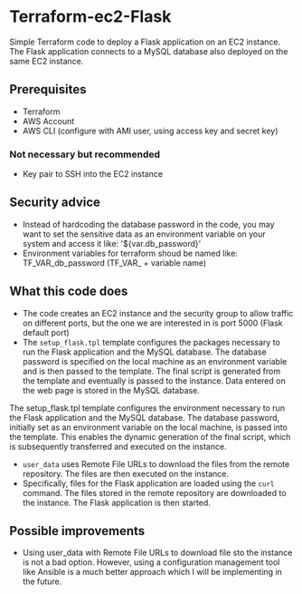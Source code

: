 # Terraform-ec2-Flask
Simple Terraform code to deploy a Flask application on an EC2 instance. The Flask application connects to a MySQL database also deployed on the same EC2 instance.

## Prerequisites
- Terraform
- AWS Account
- AWS CLI (configure with AMI user, using access key and secret key)
### Not necessary but recommended
- Key pair to SSH into the EC2 instance

## Security advice
- Instead of hardcoding the database password in the code, you may want to set the sensitive data as an environment variable on your system and access it like: '${var.db_password}'
- Environment variables for terraform shoud be named like: TF_VAR_db_password (TF_VAR_ + variable name)

## What this code does
- The code creates an EC2 instance and the security group to allow traffic on different ports, but the one we are interested in is port 5000 (Flask default port)
- The `setup_flask.tpl` template configures the packages necessary to run the Flask application and the MySQL database. The database password is specified on the local machine as an environment variable and is then passed to the template. The final script is generated from the template and eventually is passed to the instance. Data entered on the web page is stored in the MySQL database.

The setup_flask.tpl template configures the environment necessary to run the Flask application and the MySQL database. The database password, initially set as an environment variable on the local machine, is passed into the template. This enables the dynamic generation of the final script, which is subsequently transferred and executed on the instance.

- `user_data` uses Remote File URLs to download the files from the remote repository. The files are then executed on the instance.
- Specifically, files for the Flask application are loaded using the `curl` command. The files stored in the remote repository are downloaded to the instance. The Flask application is then started.

## Possible improvements

- Using user_data with Remote File URLs to download file sto the instance is not a bad option. However, using a configuration management tool like Ansible is a much better approach which I will be implementing in the future.